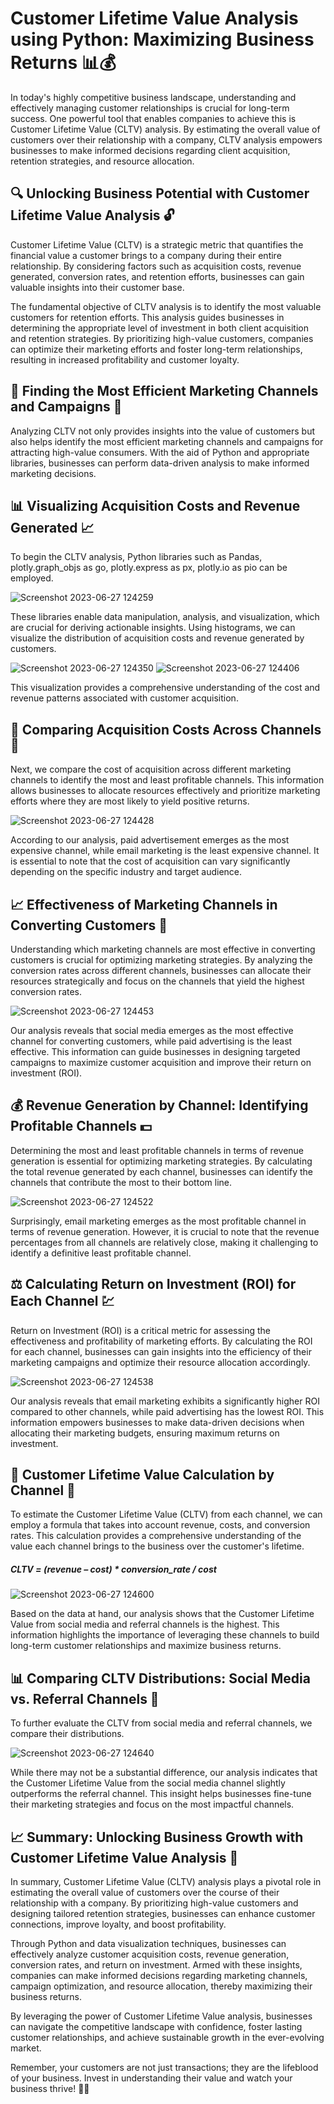 # Customer Lifetime Value Analysis using Python: Maximizing Business Returns 📊💰
In today's highly competitive business landscape, understanding and effectively managing customer relationships is crucial for long-term success. 
One powerful tool that enables companies to achieve this is Customer Lifetime Value (CLTV) analysis. By estimating the overall value of customers over their relationship with a company, CLTV analysis empowers businesses to make informed decisions regarding client acquisition, retention strategies, and resource allocation.

## 🔍 Unlocking Business Potential with Customer Lifetime Value Analysis 🔓

Customer Lifetime Value (CLTV) is a strategic metric that quantifies the financial value a customer brings to a company during their entire relationship.
By considering factors such as acquisition costs, revenue generated, conversion rates, and retention efforts, businesses can gain valuable insights into their customer base.

The fundamental objective of CLTV analysis is to identify the most valuable customers for retention efforts. 
This analysis guides businesses in determining the appropriate level of investment in both client acquisition and retention strategies.
By prioritizing high-value customers, companies can optimize their marketing efforts and foster long-term relationships, resulting in increased profitability and customer loyalty.

## 🎯 Finding the Most Efficient Marketing Channels and Campaigns 📢

Analyzing CLTV not only provides insights into the value of customers but also helps identify the most efficient marketing channels and campaigns for attracting high-value consumers.
With the aid of Python and appropriate libraries, businesses can perform data-driven analysis to make informed marketing decisions.

## 📊 Visualizing Acquisition Costs and Revenue Generated 📈

To begin the CLTV analysis, Python libraries such as Pandas, plotly.graph_objs as go, plotly.express as px, plotly.io as pio can be employed.

![Screenshot 2023-06-27 124259](https://github.com/DataAsh21/Python_Projects/assets/133566238/f6d94d12-1cc3-4e23-a886-13c504a75049)
 
These libraries enable data manipulation, analysis, and visualization, which are crucial for deriving actionable insights.
Using histograms, we can visualize the distribution of acquisition costs and revenue generated by customers.

![Screenshot 2023-06-27 124350](https://github.com/DataAsh21/Python_Projects/assets/133566238/5a746842-5592-40db-a3c3-b921013b6f7d)    ![Screenshot 2023-06-27 124406](https://github.com/DataAsh21/Python_Projects/assets/133566238/aae13580-cf0e-42a7-aa3a-2f42c4c43935)


This visualization provides a comprehensive understanding of the cost and revenue patterns associated with customer acquisition.

## 🔎 Comparing Acquisition Costs Across Channels 👥

Next, we compare the cost of acquisition across different marketing channels to identify the most and least profitable channels.
This information allows businesses to allocate resources effectively and prioritize marketing efforts where they are most likely to yield positive returns.

![Screenshot 2023-06-27 124428](https://github.com/DataAsh21/Python_Projects/assets/133566238/ca5b2739-9622-48aa-a8d3-2bee96ff5742)

According to our analysis, paid advertisement emerges as the most expensive channel, while email marketing is the least expensive channel.
It is essential to note that the cost of acquisition can vary significantly depending on the specific industry and target audience.

## 📈 Effectiveness of Marketing Channels in Converting Customers 🎯

Understanding which marketing channels are most effective in converting customers is crucial for optimizing marketing strategies. 
By analyzing the conversion rates across different channels, businesses can allocate their resources strategically and focus on the channels that yield the highest conversion rates.

![Screenshot 2023-06-27 124453](https://github.com/DataAsh21/Python_Projects/assets/133566238/7818749f-cafa-4072-96ac-2530b68b86ca)

Our analysis reveals that social media emerges as the most effective channel for converting customers, while paid advertising is the least effective. 
This information can guide businesses in designing targeted campaigns to maximize customer acquisition and improve their return on investment (ROI).
## 💰 Revenue Generation by Channel: Identifying Profitable Channels 💵

Determining the most and least profitable channels in terms of revenue generation is essential for optimizing marketing strategies. 
By calculating the total revenue generated by each channel, businesses can identify the channels that contribute the most to their bottom line.

![Screenshot 2023-06-27 124522](https://github.com/DataAsh21/Python_Projects/assets/133566238/b315d3ab-dbee-4f6d-836b-1b20f4761570)

Surprisingly, email marketing emerges as the most profitable channel in terms of revenue generation.
However, it is crucial to note that the revenue percentages from all channels are relatively close, making it challenging to identify a definitive least profitable channel.

## ⚖️ Calculating Return on Investment (ROI) for Each Channel 💹

Return on Investment (ROI) is a critical metric for assessing the effectiveness and profitability of marketing efforts.
By calculating the ROI for each channel, businesses can gain insights into the efficiency of their marketing campaigns and optimize their resource allocation accordingly.

![Screenshot 2023-06-27 124538](https://github.com/DataAsh21/Python_Projects/assets/133566238/2dff9bb6-2fe4-4aad-806d-a226b1b5578c)

Our analysis reveals that email marketing exhibits a significantly higher ROI compared to other channels, while paid advertising has the lowest ROI. 
This information empowers businesses to make data-driven decisions when allocating their marketing budgets, ensuring maximum returns on investment.
## 💼 Customer Lifetime Value Calculation by Channel 💎

To estimate the Customer Lifetime Value (CLTV) from each channel, we can employ a formula that takes into account revenue, costs, and conversion rates. 
This calculation provides a comprehensive understanding of the value each channel brings to the business over the customer's lifetime.
##### CLTV = (revenue – cost) * conversion_rate / cost
![Screenshot 2023-06-27 124600](https://github.com/DataAsh21/Python_Projects/assets/133566238/ad671783-9d83-4508-8128-4739dac2c52c)

Based on the data at hand, our analysis shows that the Customer Lifetime Value from social media and referral channels is the highest.
This information highlights the importance of leveraging these channels to build long-term customer relationships and maximize business returns.
## 📊 Comparing CLTV Distributions: Social Media vs. Referral Channels 🔄

To further evaluate the CLTV from social media and referral channels, we compare their distributions.

![Screenshot 2023-06-27 124640](https://github.com/DataAsh21/Python_Projects/assets/133566238/85db65a5-2abd-4eee-8401-f4365b3321cb)

While there may not be a substantial difference, our analysis indicates that the Customer Lifetime Value from the social media channel slightly outperforms the referral channel. 
This insight helps businesses fine-tune their marketing strategies and focus on the most impactful channels.
## 📈 Summary: Unlocking Business Growth with Customer Lifetime Value Analysis 🚀

In summary, Customer Lifetime Value (CLTV) analysis plays a pivotal role in estimating the overall value of customers over the course of their relationship with a company. 
By prioritizing high-value customers and designing tailored retention strategies, businesses can enhance customer connections, improve loyalty, and boost profitability.

Through Python and data visualization techniques, businesses can effectively analyze customer acquisition costs, revenue generation, conversion rates, and return on investment.
Armed with these insights, companies can make informed decisions regarding marketing channels, campaign optimization, and resource allocation, thereby maximizing their business returns.

By leveraging the power of Customer Lifetime Value analysis, businesses can navigate the competitive landscape with confidence, foster lasting customer relationships, and achieve sustainable growth in the ever-evolving market.

Remember, your customers are not just transactions; they are the lifeblood of your business.
Invest in understanding their value and watch your business thrive! 💪💼

